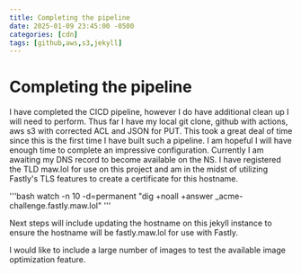 ```yaml
---
title: Completing the pipeline
date: 2025-01-09 23:45:00 -0500
categories: [cdn]
tags: [github,aws,s3,jekyll]
---
```


# Completing the pipeline

I have completed the CICD pipeline, however I do have additional clean up I will need to perform. Thus far I have my local git clone, github with actions, aws s3 with corrected ACL and JSON for PUT. This took a great deal of time since this is the first time I have built such a pipeline. I am hopeful I will have enough time to complete an impressive configuration. Currently I am awaiting my DNS record to become available on the NS. I have registered the TLD maw.lol for use on this project and am in the midst of utilizing Fastly's TLS features to create a certificate for this hostname. 

'''bash
watch -n 10 -d=permanent "dig +noall +answer _acme-challenge.fastly.maw.lol"
'''

Next steps will include updating the hostname on this jekyll instance to ensure the hostname will be fastly.maw.lol for use with Fastly. 

I would like to include a large number of images to test the available image optimization feature.